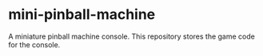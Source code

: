 # mini-pinball-machine
A miniature pinball machine console. This repository stores the game code for the console.
